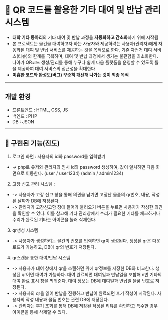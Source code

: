 #  🎸 QR 코드를 활용한 기타 대여 및 반납 관리 시스템

- **대학 기타 동아리**의 기타 대여 및 반납 과정을 **자동화하고 간소화**하기 위해 시작됨
-  본 프로젝트는 물건을 대여하고자 하는 사용자와 제공하려는 사용자(관리자)에게 자동화된 대여 및 반납 서비스를 제공하는 것을 목적으로 한다. 기존 자전거 대여 서비스(타슈)의 한계를 극복하며, 대여 및 반납 과정에서 생기는 불편함을 최소화한다. 나아가 QR코드 생성/관리를 통해 누구나 쉽게 다음 플랫폼을 운영할 수 있도록 틀을 제공하여 대여 서비스의 접근성을 확대한다
- **미흡한 코드와 완성도(버그) 꾸준히 개선해 나가는 것이 최종 목적**
---

## 개발 환경
 - 프론트엔드 : HTML, CSS, JS
 - 백엔드 : PHP
 - DB : JSON

---

## 🧩 구현된 기능(진도)
1. 로그인 화면 : 사용자의 id와 password를 입력받기
- -> php로 유저와 관리자의 임시 id와 password 생성하여, 값이 일치하면 다음 화면으로 이동한다. (user / user1234) (admin / admin1234)
2. 고장 신고 관리 시스템 :
- ->  사용자가 고장 신고 창을 통해 의견을 남기면 고장난 물품의 qr번호, 내용, 작성된 날짜가 DB에 저장된다.
- -> 관리자가 고장신고함 창에 들어가 불러오기 버튼을 누르면 사용자가 작성한 의견을 확인할 수 있다. 이를 참고해 기타 관리창에서 수리가 필요한 기타를 체크하거나 수리가 완료된 기타는 아이콘을 눌러 삭제한다.



3. qr생성 시스템
- ->  사용자가 생성하려는 물건의 번호를 입력하면 qr이 생성된다. 생성된 qr은 다운로드가 가능하고, DB에 qr의 번호가 저장된다.
  
4. qr스캔을 통한 대여/반납 시스템
- ->  사용자가 대여 창에서 qr을 스캔하면 위에 qr정보를 저장한 DB와 비교한다. 생성된 qr이면 대여가 가능하다. 대여 완료되면 대여일과 반납일을 포함해 n번 기타의 대여 완료 표시 창을 띄워준다. 대여 정보는  DB에 대여일과 반납일 물품 번호로 저장된다.
- -> 사용자의  qr을 읽어 반납을 진행하고 반납이 완료되면 후기 작성이 시작된다. 사용자의 작성 내용과 물품 번호는 관련 DB에 저장된다.
- -> 관리자는 후기 조회를 통해 DB에 저장된 작성된 리뷰를 확인하고 특수한 경우 아이콘을 통해 삭제할 수 있다. 

